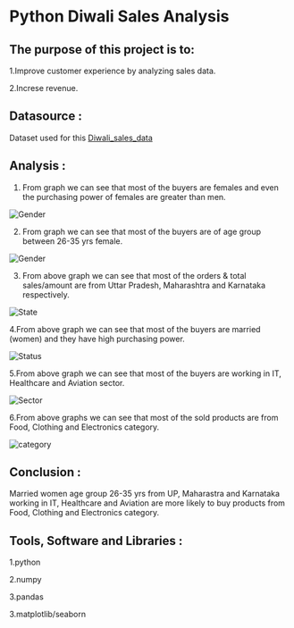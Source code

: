 
# Python Diwali Sales Analysis

## The purpose of this project is to:

1.Improve customer experience by analyzing sales data.

2.Increse revenue.

## Datasource :
Dataset used for this [Diwali_sales_data](https://github.com/kirannavale/Portfolio-Projects/blob/main/Python%20Diwali%20Sales%20Analysis/Diwali%20Sales%20Data.csv)

## Analysis : 
1. From  graph we can see that most of the buyers are females and even the purchasing power of females are greater than men.
   
![Gender](https://github.com/kirannavale/Portfolio-Projects/assets/34519689/49dd391f-95c8-48dd-9364-1ad227aa0ae1)

2. From graph we can see that most of the buyers are of age group between 26-35 yrs female.

![Gender](https://github.com/kirannavale/Portfolio-Projects/assets/34519689/9a6bad3d-fd37-4a28-a1f6-ec8e71348a9f)

3. From above graph we can see that most of the orders & total sales/amount are from Uttar Pradesh, Maharashtra and Karnataka respectively.

![State](https://github.com/kirannavale/Portfolio-Projects/assets/34519689/7bb33eeb-279c-4e48-8149-86d660392899)

4.From above graph we can see that most of the buyers are married (women) and they have high purchasing power.

![Status](https://github.com/kirannavale/Portfolio-Projects/assets/34519689/783d8724-1fed-496d-af1b-dd49e399f3be)

5.From above graph we can see that most of the buyers are working in IT, Healthcare and Aviation sector.

![Sector](https://github.com/kirannavale/Portfolio-Projects/assets/34519689/010c04a6-7df5-43d3-b937-f4ee4fe941d1)

6.From above graphs we can see that most of the sold products are from Food, Clothing and Electronics category.

![category](https://github.com/kirannavale/Portfolio-Projects/assets/34519689/21337d09-188c-489e-a4fc-eee16002b708)

## Conclusion : 

Married women age group 26-35 yrs from UP,  Maharastra and Karnataka working in IT, Healthcare and Aviation are more likely to buy products from Food, Clothing and Electronics category.


## Tools, Software and Libraries :


1.python

2.numpy

3.pandas

3.matplotlib/seaborn
